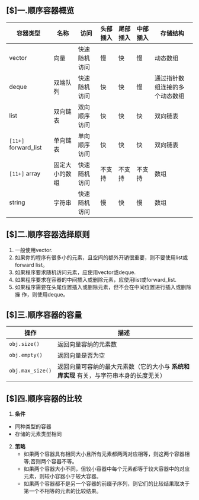 ## [$]一.顺序容器概览
|  容器类型  |  名称 | 访问 |  头部插入 | 尾部插入 | 中部插入 | 存储结构 |
|----|----|----|----|----|----|----|
|	vector|向量|快速随机访问|慢|快|慢|动态数组|
|	deque|双端队列|快速随机访问|快|快|慢|通过指针数组连接的多个动态数组|
|	list|双向链表|双向顺序访问|快|快|快|双向链表|
|	`[11+]` forward_list|单向链表|单向顺序访问|快|快|快|双向链表|
|	`[11+]` array|固定大小的数组|快速随机访问|不支持|不支持|不支持|数组|
|	string|字符串|快速随机访问|慢|快|慢|数组|

## [$]二.顺序容器选择原则
1.	一般使用vector.
2.	如果你的程序有很多小的元素，且空间的额外开销很重要，则不要使用list或forward list。
3.	如果程序要求随机访问元素，应使用vector或deque.
4.	如果程序要求在容器的中间插入或删除元素，应使用list或forward_list.
5.	如果程序需要在头尾位置插入或删除元素，但不会在中间位置进行插入或删除操
作，则使用deque。

## [$]三.顺序容器的容量
|  操作| 描述 |
|  ----|  ----|
|   `obj.size()` |  返回向量容纳的元素数|
|  `obj.empty()` |  返回向量是否为空|
|  `obj.max_size()` |  返回向量可容纳的最大元素数（它的大小与 **系统和库实现** 有关，与字符串本身的长度无关）|

## [$]四.顺序容器的比较

1.	**条件**
   +	同种类型的容器
   +	存储的元素类型相同
2.	**策略**
	+	如果两个容器具有相同大小且所有元素都两两对应相等，则这两个容器相等;否则两个容器不等。
	+	如果两个容器大小不同，但较小容器中每个元素都等于较大容器中的对应元素，则较小容器小于较大容器。
	+	如果两个容器都不是另一个容器的前缀子序列，则它们的比较结果取决于第一个不相等的元素的比较结果。


